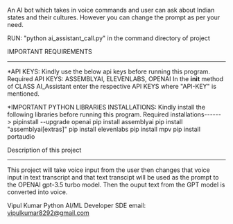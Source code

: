 An AI bot  which takes in voice commands and user can ask about Indian states and their cultures. However you can change the prompt as per your need.

RUN: "python ai_assistant_call.py" in the command directory of project

IMPORTANT REQUIREMENTS
_____________________

*API KEYS: Kindly use the below api keys before running this program.
Required API KEYS: ASSEMBLYAI, ELEVENLABS, OPENAI 
In the __init__ method of CLASS AI_Assistant enter the respective API KEYS where "API-KEY" is mentioned.
			

*IMPORTANT PYTHON LIBRARIES INSTALLATIONS: Kindly install the following libraries before running this program.
Required installations------> pipinstall --upgrade openai
pip install assemblyai
pip install "assemblyai[extras]"
pip install elevenlabs
pip install mpv
pip install portaudio



Description of this project
___________________________

This project will take voice input from the user then changes that voice input in text transcript and that text transcipt will be used as the prompt to the OPENAI gpt-3.5 turbo model. Then the ouput text from the GPT model is converted into voice.

Vipul Kumar
Python AI/ML Developer SDE
email: vipulkumar8292@gmail.com
